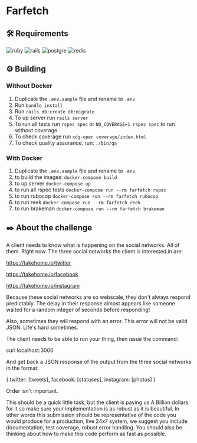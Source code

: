 # Farfetch

## 🛠️ Requirements
![ruby](https://img.shields.io/badge/Ruby-3.2.0-e62b12?style=flat&logo=ruby&logoColor=e62b12)
![rails](https://img.shields.io/badge/Ruby_on_Rails-v7.0.4-e62b12?style=flat&logo=ruby-on-rails&logoColor=e62b12)
![postgre](https://img.shields.io/badge/PostgreSQL-v13-4169E1?style=flat&logo=PostgreSQL&logoColor=black)
![redis](https://img.shields.io/badge/Redis--e62b12?&style=flat&logo=redis&logoColor=e62b12)

## ⚙️ Building
### Without Docker
1. Duplicate the `.env.sample` file and rename to `.env`
2. Run `bundle install`
3. Run `rails db:create db:migrate`
6. To up server run `rails server`
7. To run all tests run `rspec spec` or  `NO_COVERAGE=1 rspec spec` to run without coverage
8. To check coverage run `xdg-open coverage/index.html `
9. To check quality assurance, run: `./bin/qa`

### With Docker
1. Duplicate the `.env.sample` file and rename to `.env`
2. to build the images: `docker-compose build`
3. to up server `docker-compose up`
4. to run all rspec tests `docker-compose run --rm farfetch rspec`
5. to run rubocop `docker-compose run --rm farfetch rubocop`
6. to run reek `docker-compose run --rm farfetch reek`
6. to run brakeman `docker-compose run --rm farfetch brakeman`


## ✒️ About the challenge

A client needs to know what is happening on the social networks. All of them. Right now. The three social networks the client is interested in are:

https://takehome.io/twitter

https://takehome.io/facebook 

https://takehome.io/instagram

Because these social networks are so webscale, they don't always respond predictably. The delay in their response almost appears like someone waited for a random integer of seconds before responding!

Also, sometimes they will respond with an error. This error will not be valid JSON. Life's hard sometimes.

The client needs to be able to run your thing, then issue the command:

curl localhost:3000

And get back a JSON response of the output from the three social networks in the format:

{ twitter: [tweets], facebook: [statuses], instagram: [photos] }

Order isn't important.

This should be a quick little task, but the client is paying us A Billion dollars for it so make sure your implementation is as robust as it is beautiful. In other words this submission should be representative of the code you would produce for a production, live 24x7 system, we suggest you include documentation, test coverage, robust error handling. You should also be thinking about how to make this code perform as fast as possible.

